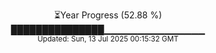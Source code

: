 <p align="center">
⏳Year Progress (52.88 %)<br>
███████████████▁▁▁▁▁▁▁▁▁▁▁▁▁▁▁ <br>
<sub>Updated: Sun, 13 Jul 2025 00:15:32 GMT</sub>
</p>


